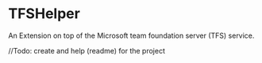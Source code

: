 TFSHelper
=========

An Extension on top of the Microsoft team foundation server (TFS) service.


//Todo: create and help (readme) for the project
